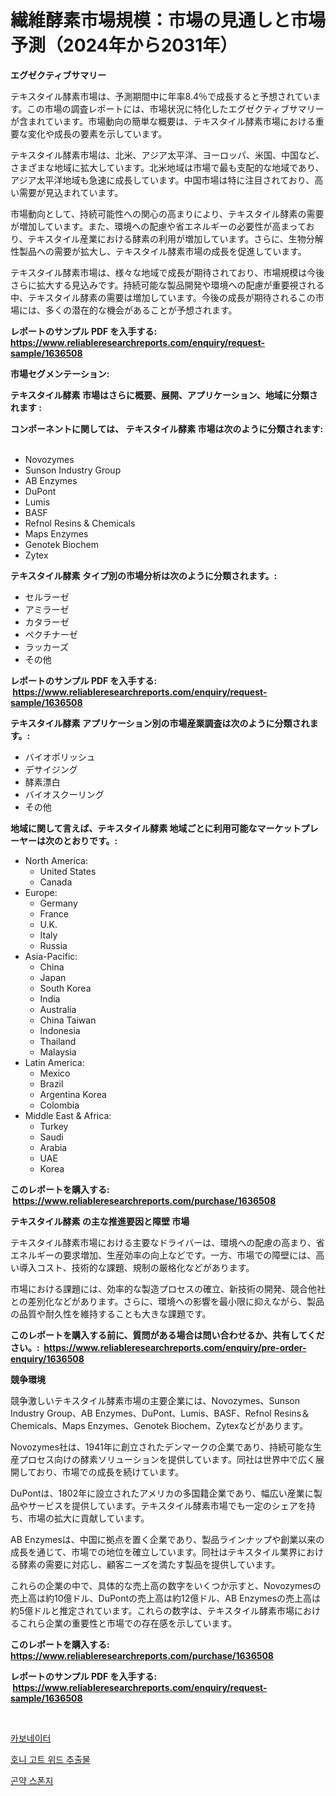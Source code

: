 <p><h1>繊維酵素市場規模：市場の見通しと市場予測（2024年から2031年）</h1></p><p><strong>エグゼクティブサマリー</strong></p>
<p><p>テキスタイル酵素市場は、予測期間中に年率8.4％で成長すると予想されています。この市場の調査レポートには、市場状況に特化したエグゼクティブサマリーが含まれています。市場動向の簡単な概要は、テキスタイル酵素市場における重要な変化や成長の要素を示しています。</p><p>テキスタイル酵素市場は、北米、アジア太平洋、ヨーロッパ、米国、中国など、さまざまな地域に拡大しています。北米地域は市場で最も支配的な地域であり、アジア太平洋地域も急速に成長しています。中国市場は特に注目されており、高い需要が見込まれています。</p><p>市場動向として、持続可能性への関心の高まりにより、テキスタイル酵素の需要が増加しています。また、環境への配慮や省エネルギーの必要性が高まっており、テキスタイル産業における酵素の利用が増加しています。さらに、生物分解性製品への需要が拡大し、テキスタイル酵素市場の成長を促進しています。</p><p>テキスタイル酵素市場は、様々な地域で成長が期待されており、市場規模は今後さらに拡大する見込みです。持続可能な製品開発や環境への配慮が重要視される中、テキスタイル酵素の需要は増加しています。今後の成長が期待されるこの市場には、多くの潜在的な機会があることが予想されます。</p></p>
<p><strong>レポートのサンプル PDF を入手する: <a href="https://www.reliableresearchreports.com/enquiry/request-sample/1636508">https://www.reliableresearchreports.com/enquiry/request-sample/1636508</a></strong></p>
<p><strong>市場セグメンテーション:</strong></p>
<p><strong> テキスタイル酵素 市場はさらに概要、展開、アプリケーション、地域に分類されます :</strong></p>
<p><strong>コンポーネントに関しては、 テキスタイル酵素 市場は次のように分類されます: &nbsp;</strong></p>
<p><ul><li>Novozymes</li><li>Sunson Industry Group</li><li>AB Enzymes</li><li>DuPont</li><li>Lumis</li><li>BASF</li><li>Refnol Resins & Chemicals</li><li>Maps Enzymes</li><li>Genotek Biochem</li><li>Zytex</li></ul></p>
<p><strong> テキスタイル酵素 タイプ別の市場分析は次のように分類されます。:</strong></p>
<p><ul><li>セルラーゼ</li><li>アミラーゼ</li><li>カタラーゼ</li><li>ペクチナーゼ</li><li>ラッカーズ</li><li>その他</li></ul></p>
<p><strong>レポートのサンプル PDF を入手する: &nbsp;<a href="https://www.reliableresearchreports.com/enquiry/request-sample/1636508">https://www.reliableresearchreports.com/enquiry/request-sample/1636508</a></strong></p>
<p><strong> テキスタイル酵素 アプリケーション別の市場産業調査は次のように分類されます。:</strong></p>
<p><ul><li>バイオポリッシュ</li><li>デサイジング</li><li>酵素漂白</li><li>バイオスクーリング</li><li>その他</li></ul></p>
<p><strong>地域に関して言えば、テキスタイル酵素 地域ごとに利用可能なマーケットプレーヤーは次のとおりです。:</strong></p>
<p><ul>
    <li>
        North America:
        <ul>
            <li>United States</li>
            <li>Canada</li>
        </ul>
    </li>
    <li>
        Europe:
        <ul>
            <li>Germany</li>
            <li>France</li>
            <li>U.K.</li>
            <li>Italy</li>
            <li>Russia</li>
        </ul>
    </li>
    <li>
        Asia-Pacific:
        <ul>
            <li>China</li>
            <li>Japan</li>
            <li>South Korea</li>
            <li>India</li>
            <li>Australia</li>
            <li>China Taiwan</li>
            <li>Indonesia</li>
            <li>Thailand</li>
            <li>Malaysia</li>
        </ul>
    </li>
    <li>
        Latin America:
        <ul>
            <li>Mexico</li>
            <li>Brazil</li>
            <li>Argentina Korea</li>
            <li>Colombia</li>
        </ul>
    </li>
    <li>
        Middle East & Africa:
        <ul>
            <li>Turkey</li>
            <li>Saudi</li>
            <li>Arabia</li>
            <li>UAE</li>
            <li>Korea</li>
        </ul>
    </li>
    </ul></p>
<p><strong>このレポートを購入する: &nbsp;<a href="https://www.reliableresearchreports.com/purchase/1636508">https://www.reliableresearchreports.com/purchase/1636508</a></strong></p>
<p><strong>テキスタイル酵素 の主な推進要因と障壁 市場</strong></p>
<p><p>テキスタイル酵素市場における主要なドライバーは、環境への配慮の高まり、省エネルギーの要求増加、生産効率の向上などです。一方、市場での障壁には、高い導入コスト、技術的な課題、規制の厳格化などがあります。</p><p>市場における課題には、効率的な製造プロセスの確立、新技術の開発、競合他社との差別化などがあります。さらに、環境への影響を最小限に抑えながら、製品の品質や耐久性を維持することも大きな課題です。</p></p>
<p><strong>このレポートを購入する前に、質問がある場合は問い合わせるか、共有してください。:&nbsp; <a href="https://www.reliableresearchreports.com/enquiry/pre-order-enquiry/1636508">https://www.reliableresearchreports.com/enquiry/pre-order-enquiry/1636508</a></strong></p>
<p><strong>競争環境</strong></p>
<p><p>競争激しいテキスタイル酵素市場の主要企業には、Novozymes、Sunson Industry Group、AB Enzymes、DuPont、Lumis、BASF、Refnol Resins＆Chemicals、Maps Enzymes、Genotek Biochem、Zytexなどがあります。</p><p>Novozymes社は、1941年に創立されたデンマークの企業であり、持続可能な生産プロセス向けの酵素ソリューションを提供しています。同社は世界中で広く展開しており、市場での成長を続けています。</p><p>DuPontは、1802年に設立されたアメリカの多国籍企業であり、幅広い産業に製品やサービスを提供しています。テキスタイル酵素市場でも一定のシェアを持ち、市場の拡大に貢献しています。</p><p>AB Enzymesは、中国に拠点を置く企業であり、製品ラインナップや創業以来の成長を通じて、市場での地位を確立しています。同社はテキスタイル業界における酵素の需要に対応し、顧客ニーズを満たす製品を提供しています。</p><p>これらの企業の中で、具体的な売上高の数字をいくつか示すと、Novozymesの売上高は約10億ドル、DuPontの売上高は約12億ドル、AB Enzymesの売上高は約5億ドルと推定されています。これらの数字は、テキスタイル酵素市場におけるこれら企業の重要性と市場での存在感を示しています。</p></p>
<p><strong>このレポートを購入する: &nbsp; <a href="https://www.reliableresearchreports.com/purchase/1636508">https://www.reliableresearchreports.com/purchase/1636508</a></strong></p>
<p><strong>レポートのサンプル PDF を入手する: &nbsp;<a href="https://www.reliableresearchreports.com/enquiry/request-sample/1636508">https://www.reliableresearchreports.com/enquiry/request-sample/1636508</a></strong><strong></strong></p>
<p>&nbsp;</p>
<p><p><a href="https://github.com/khytkeqagplkzqvh/Market-Research-Report-List-1/blob/main/46925987312.md">카보네이터</a></p><p><a href="https://github.com/TimmyMann6767/Market-Research-Report-List-1/blob/main/32820207313.md">호니 고트 위드 추출물</a></p><p><a href="https://github.com/JeromeRtyau89966/Market-Research-Report-List-1/blob/main/45502207314.md">곤약 스폰지</a></p></p>